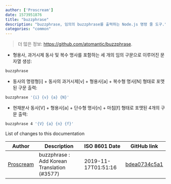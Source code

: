 ```yaml
---
author: ['Proscream']
date: 1573951876
title: "buzzphrase"
description: "buzzphrase, 임의의 buzzphrase를 출력하는 Node.js 명령 줄 도구."
categories: "common"
---
```

> 더 많은 정보: <https://github.com/atomantic/buzzphrase>.

- 형용사, 과거시제 동사 및 복수 명사를 포함하는 세 개의 임의 구문으로 이루어진 문자열 생성:

```bash
buzzphrase
```

- 동사의 명령형[i] + 동사의 과거시제[v] + 형용사[a] + 복수형 명사[N] 형태로 포맷된 구문 출력:

```bash
buzzphrase '{i} {v} {a} {N}'
```

- 현재분사 동사[V] + 형용사[a] + 단수형 명사[n] + 마침[f] 형태로 포맷된 4개의 구문 출력:

```bash
buzzphrase 4 '{V} {a} {n} {f}'
```
List of changes to this documentation


Author | Description | ISO 8601 Date | GitHub link
------|-----|-----|-----
[Proscream](mailto:proscream@naver.com) | buzzphrase : Add Korean Translation (#3577) | 2019-11-17T01:51:16 | [bdea0734c5a1](https://github.com/tldr-pages/tldr/commit/bdea0734c5a11937fd0800ae7eb67dcb06d9e7e4)

